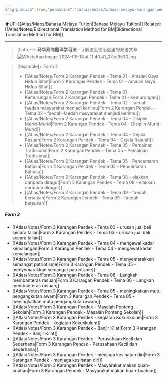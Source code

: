 ```yaml
---
{"dg-publish":true,"permalink":"/atlas/notes/bahasa-melayu-karangan-pendek-form-1-3/"}
---
```


⬆️UP: [[Atlas/Maps/Bahasa Melayu Tuition\|Bahasa Melayu Tuition]]
Related: [[Atlas/Notes/Bidirectional Translation Method for BM\|Bidirectional Translation Method for BM]]

---

> [!info]- ⭐ **马华双向翻译学习法** - 了解怎么使用这里的双语文章
> ![WhatsApp Image 2024-09-13 at 11.40.41_07ca9530.jpg](/img/user/Atlas/Utilities/Images/WhatsApp%20Image%202024-09-13%20at%2011.40.41_07ca9530.jpg)


> [!example]+ Form 2
> - [[Atlas/Notes/Form 2 Karangan Pendek - Tema 01 - Amalan Gaya Hidup Sihat\|Form 2 Karangan Pendek - Tema 01 - Amalan Gaya Hidup Sihat]]
> - [[Atlas/Notes/Form 2 Karangan Pendek - Tema 01 - Kemurungan\|Form 2 Karangan Pendek - Tema 01 - Kemurungan]]
> - [[Atlas/Notes/Form 2 Karangan Pendek - Tema 02 - faedah-faedah masyarakat menjadi berilmu\|Form 2 Karangan Pendek - Tema 02 - faedah-faedah masyarakat menjadi berilmu]]
> - [[Atlas/Notes/Form 2 Karangan Pendek - Tema 04 - Disiplin Murid-Murid\|Form 2 Karangan Pendek - Tema 04 - Disiplin Murid-Murid]]
> - [[Atlas/Notes/Form 2 Karangan Pendek - Tema 04 - Gejala Rasuah\|Form 2 Karangan Pendek - Tema 04 - Gejala Rasuah]]
> - [[Atlas/Notes/Form 2 Karangan Pendek - Tema 05 - Pemainan Tradisional\|Form 2 Karangan Pendek - Tema 05 - Pemainan Tradisional]]
> - [[Atlas/Notes/Form 2 Karangan Pendek - Tema 05 - Pencemaran Bahasa\|Form 2 Karangan Pendek - Tema 05 - Pencemaran Bahasa]]
> - [[Atlas/Notes/Form 2 Karangan Pendek - Tema 08 - elakkan daripada diragut\|Form 2 Karangan Pendek - Tema 08 - elakkan daripada diragut]] 
> - [[Atlas/Notes/Form 2 Karangan Pendek - Tema 09 - faedah bersukan\|Form 2 Karangan Pendek - Tema 09 - faedah bersukan]]

##### Form 3

- [[Atlas/Notes/Form 3 Karangan Pendek - Tema 03 - urusan jual beli secara talian\|Form 3 Karangan Pendek - Tema 03 - urusan jual beli secara talian]]
- [[Atlas/Notes/Form 3 Karangan Pendek - Tema 04 - mengawal kadar kemalangan\|Form 3 Karangan Pendek - Tema 04 - mengawal kadar kemalangan]]
- [[Atlas/Notes/Form 3 Karangan Pendek - Tema 05 - menyemarakkan semangat patriotisme\|Form 3 Karangan Pendek - Tema 05 - menyemarakkan semangat patriotisme]]
- [[Atlas/Notes/Form 3 Karangan Pendek - Tema 06 - Langkah membanteras rasuah\|Form 3 Karangan Pendek - Tema 06 - Langkah membanteras rasuah]]
- [[Atlas/Notes/Form 3 Karangan Pendek - Tema 05 - meningkatkan mutu pengangkutan awam\|Form 3 Karangan Pendek - Tema 05 - meningkatkan mutu pengangkutan awam]]
- [[Atlas/Notes/Form 3 Karangan Pendek - Masalah Ponteng Sekolah\|Form 3 Karangan Pendek - Masalah Ponteng Sekolah]]
- [[Atlas/Notes/Form 3 Karangan Pendek - kegiatan Kokurikulum\|Form 3 Karangan Pendek - kegiatan Kokurikulum]]
- [[Atlas/Notes/Form 3 Karangan Pendek - Banjir Kilat\|Form 3 Karangan Pendek - Banjir Kilat]]
- [[Atlas/Notes/Form 3 Karangan Pendek - Perusahaan Kecil dan Sederhana\|Form 3 Karangan Pendek - Perusahaan Kecil dan Sederhana]]
- [[Atlas/Notes/Form 3 Karangan Pendek - menjaga kesihatan diri\|Form 3 Karangan Pendek - menjaga kesihatan diri]]
- [[Atlas/Notes/Form 3 Karangan Pendek - Masyarakat makan buah-buahan\|Form 3 Karangan Pendek - Masyarakat makan buah-buahan]]